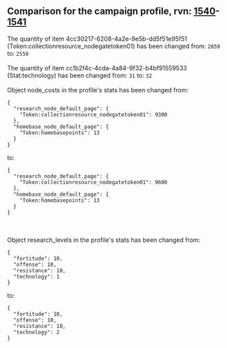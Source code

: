 ## Comparison for the campaign profile, rvn: [1540](https://github.com/PRO100KatYT/FortniteProfileRevisions/tree/main/profiles/campaign/1540%20campaign.json)-[1541](https://github.com/PRO100KatYT/FortniteProfileRevisions/tree/main/profiles/campaign/1541%20campaign.json)

The quantity of item 4cc30217-6208-4a2e-9e5b-dd5f51e95f51 (Token:collectionresource_nodegatetoken01) has been changed from: `2859` to: `2559`
<br><br>
The quantity of item cc1b2f4c-4cda-4a84-9f32-b4bf91559533 (Stat:technology) has been changed from: `31` to: `32`
<br><br>
Object node_costs in the profile's stats has been changed from:

```
{
  "research_node_default_page": {
    "Token:collectionresource_nodegatetoken01": 9300
  },
  "homebase_node_default_page": {
    "Token:homebasepoints": 13
  }
}
```

to:

```
{
  "research_node_default_page": {
    "Token:collectionresource_nodegatetoken01": 9600
  },
  "homebase_node_default_page": {
    "Token:homebasepoints": 13
  }
}
```

<br><br>
Object research_levels in the profile's stats has been changed from:

```
{
  "fortitude": 10,
  "offense": 10,
  "resistance": 10,
  "technology": 1
}
```

to:

```
{
  "fortitude": 10,
  "offense": 10,
  "resistance": 10,
  "technology": 2
}
```

<br><br>
